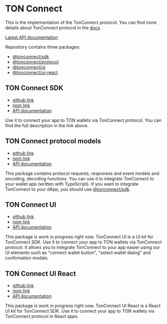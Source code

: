 # TON Connect

This is the implementation of the TonConnect protocol. You can find more details about TonConnect protocol in the [docs](https://github.com/ton-connect/docs).

[Latest API documentation](https://ton-connect.github.io/sdk/)

Repository contains three packages:
- [@tonconnect/sdk](https://www.npmjs.com/package/@tonconnect/sdk)
- [@tonconnect/protocol](https://www.npmjs.com/package/@tonconnect/protocol)
- [@tonconnect/ui](https://www.npmjs.com/package/@tonconnect/ui)
- [@tonconnect/ui-react](https://www.npmjs.com/package/@tonconnect/ui-react)

## TON Connect SDK
- [github link](https://github.com/ton-connect/sdk/tree/main/packages/sdk)
- [npm link](https://www.npmjs.com/package/@tonconnect/sdk)
- [API documentation](https://ton-connect.github.io/sdk/modules/_tonconnect_sdk.html)

Use it to connect your app to TON wallets via TonConnect protocol.
You can find the full description in the link above.

## TON Connect protocol models
- [github link](https://github.com/ton-connect/sdk/tree/main/packages/protocol)
- [npm link](https://www.npmjs.com/package/@tonconnect/protocol)
- [API documentation](https://ton-connect.github.io/sdk/modules/_tonconnect_protocol.html)

This package contains protocol requests, responses and event models and encoding, decoding functions.
You can use it to integrate TonConnect to your wallet app (written with TypeScript).
If you want to integrate TonConnect to your dApp, you should use [@tonconnect/sdk](https://www.npmjs.com/package/@tonconnect/sdk).

## TON Connect UI
- [github link](https://github.com/ton-connect/sdk/tree/main/packages/ui)
- [npm link](https://www.npmjs.com/package/@tonconnect/ui)
- [API documentation](https://ton-connect.github.io/sdk/modules/_tonconnect_ui.html)


This package is work in progress right now.
TonConnect UI is a UI kit for TonConnect SDK. Use it to connect your app to TON wallets via TonConnect protocol.
It allows you to integrate TonConnect to your app easier using our UI elements such as "connect wallet button", "select wallet dialog" and confirmation modals.

## TON Connect UI React
- [github link](https://github.com/ton-connect/sdk/tree/main/packages/ui-react)
- [npm link](https://www.npmjs.com/package/@tonconnect/ui-react)
- [API documentation](https://ton-connect.github.io/sdk/modules/_tonconnect_ui_react.html)


This package is work in progress right now.
TonConnect UI React is a React UI kit for TonConnect SDK. Use it to connect your app to TON wallets via TonConnect protocol in React apps.
